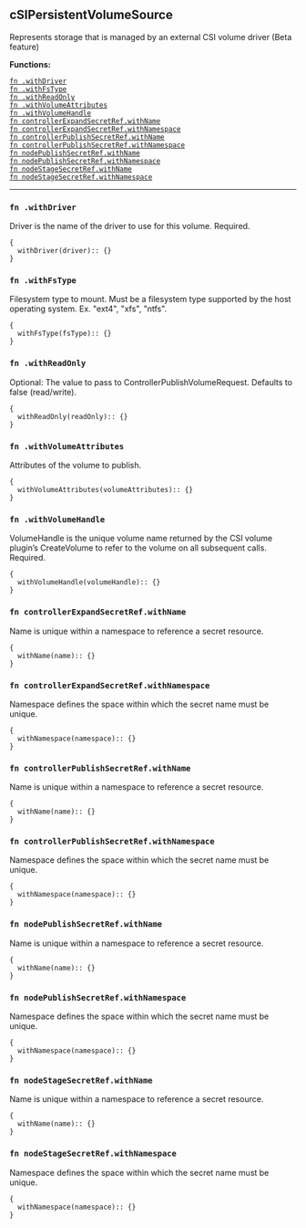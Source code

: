 
## cSIPersistentVolumeSource
Represents storage that is managed by an external CSI volume driver (Beta feature)

**Functions:**

[`fn .withDriver`](#fn-withdriver)  
[`fn .withFsType`](#fn-withfstype)  
[`fn .withReadOnly`](#fn-withreadonly)  
[`fn .withVolumeAttributes`](#fn-withvolumeattributes)  
[`fn .withVolumeHandle`](#fn-withvolumehandle)  
[`fn controllerExpandSecretRef.withName`](#fn-controllerexpandsecretrefwithname)  
[`fn controllerExpandSecretRef.withNamespace`](#fn-controllerexpandsecretrefwithnamespace)  
[`fn controllerPublishSecretRef.withName`](#fn-controllerpublishsecretrefwithname)  
[`fn controllerPublishSecretRef.withNamespace`](#fn-controllerpublishsecretrefwithnamespace)  
[`fn nodePublishSecretRef.withName`](#fn-nodepublishsecretrefwithname)  
[`fn nodePublishSecretRef.withNamespace`](#fn-nodepublishsecretrefwithnamespace)  
[`fn nodeStageSecretRef.withName`](#fn-nodestagesecretrefwithname)  
[`fn nodeStageSecretRef.withNamespace`](#fn-nodestagesecretrefwithnamespace)  

---


### `fn .withDriver`
Driver is the name of the driver to use for this volume. Required.
```jsonnet
{
  withDriver(driver):: {}
}
```

### `fn .withFsType`
Filesystem type to mount. Must be a filesystem type supported by the host operating system. Ex. "ext4", "xfs", "ntfs".
```jsonnet
{
  withFsType(fsType):: {}
}
```

### `fn .withReadOnly`
Optional: The value to pass to ControllerPublishVolumeRequest. Defaults to false (read/write).
```jsonnet
{
  withReadOnly(readOnly):: {}
}
```

### `fn .withVolumeAttributes`
Attributes of the volume to publish.
```jsonnet
{
  withVolumeAttributes(volumeAttributes):: {}
}
```

### `fn .withVolumeHandle`
VolumeHandle is the unique volume name returned by the CSI volume plugin’s CreateVolume to refer to the volume on all subsequent calls. Required.
```jsonnet
{
  withVolumeHandle(volumeHandle):: {}
}
```

### `fn controllerExpandSecretRef.withName`
Name is unique within a namespace to reference a secret resource.
```jsonnet
{
  withName(name):: {}
}
```

### `fn controllerExpandSecretRef.withNamespace`
Namespace defines the space within which the secret name must be unique.
```jsonnet
{
  withNamespace(namespace):: {}
}
```

### `fn controllerPublishSecretRef.withName`
Name is unique within a namespace to reference a secret resource.
```jsonnet
{
  withName(name):: {}
}
```

### `fn controllerPublishSecretRef.withNamespace`
Namespace defines the space within which the secret name must be unique.
```jsonnet
{
  withNamespace(namespace):: {}
}
```

### `fn nodePublishSecretRef.withName`
Name is unique within a namespace to reference a secret resource.
```jsonnet
{
  withName(name):: {}
}
```

### `fn nodePublishSecretRef.withNamespace`
Namespace defines the space within which the secret name must be unique.
```jsonnet
{
  withNamespace(namespace):: {}
}
```

### `fn nodeStageSecretRef.withName`
Name is unique within a namespace to reference a secret resource.
```jsonnet
{
  withName(name):: {}
}
```

### `fn nodeStageSecretRef.withNamespace`
Namespace defines the space within which the secret name must be unique.
```jsonnet
{
  withNamespace(namespace):: {}
}
```

